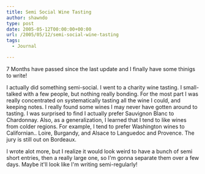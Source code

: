 ```yaml
---
title: Semi Social Wine Tasting
author: shawndo
type: post
date: 2005-05-12T00:00:00+00:00
url: /2005/05/12/semi-social-wine-tasting
tags:
  - Journal

---
```

7 Months have passed since the last update and I finally have some thinigs to write!  

I actually did something semi-social. I went to a charity wine tasting. I small-talked with a few people, but nothing really bonding. For the most part I was really concentrated on systematically tasting all the wine I could, and keeping notes. I really found some wines I may never have gotten around to tasting. I was surprised to find I actually prefer Sauvignon Blanc to Chardonnay. Also, as a generalization, I learned that I tend to like wines from colder regions. For example, I tend to prefer Washington wines to Californian.. Loire, Burgandy, and Alsace to Languedoc and Provence. The jury is still out on Bordeaux.  

I wrote alot more, but I realize it would look weird to have a bunch of semi short entries, then a really large one, so I'm gonna separate them over a few days. Maybe it'll look like I'm writing semi-regularly!